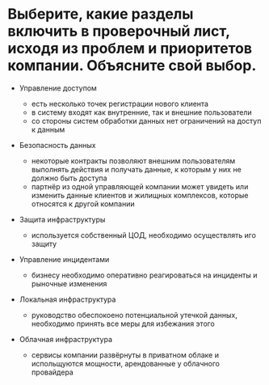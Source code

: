 # Выберите, какие разделы включить в проверочный лист, исходя из проблем и приоритетов компании. Объясните свой выбор.

- Управление доступом
    - есть несколько точек регистрации нового клиента
    - в систему входят как внутренние, так и внешние пользователи
    - со стороны систем обработки данных нет ограничений на доступ к данным

- Безопасность данных
    - некоторые контракты позволяют внешним пользователям выполнять действия и получать данные, к которым у них не должно быть доступа
    - партнёр из одной управляющей компании может увидеть или изменить данные клиентов и жилищных комплексов, которые относятся к другой компании

- Защита инфраструктуры
    - используется собственный ЦОД, необходимо осуществлять иго защиту

- Управление инцидентами
    - бизнесу необходимо оперативно реагироваться на инциденты и рыночные изменения

- Локальная инфраструктура
    - руководство обеспокоено потенциальной утечкой данных, необходимо принять все меры для избежания этого

- Облачная инфраструктура
    - сервисы компании развёрнуты в приватном облаке и испольщуются мощности, арендованные у облачного провайдера